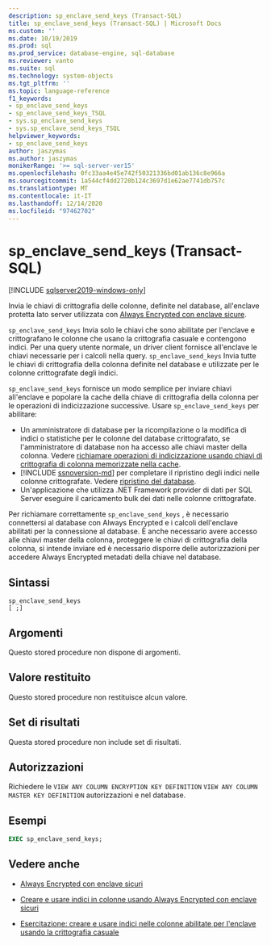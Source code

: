 ```yaml
---
description: sp_enclave_send_keys (Transact-SQL)
title: sp_enclave_send_keys (Transact-SQL) | Microsoft Docs
ms.custom: ''
ms.date: 10/19/2019
ms.prod: sql
ms.prod_service: database-engine, sql-database
ms.reviewer: vanto
ms.suite: sql
ms.technology: system-objects
ms.tgt_pltfrm: ''
ms.topic: language-reference
f1_keywords:
- sp_enclave_send_keys
- sp_enclave_send_keys_TSQL
- sys.sp_enclave_send_keys
- sys.sp_enclave_send_keys_TSQL
helpviewer_keywords:
- sp_enclave_send_keys
author: jaszymas
ms.author: jaszymas
monikerRange: '>= sql-server-ver15'
ms.openlocfilehash: 0fc33aa4e45e742f50321336bd01ab136c8e966a
ms.sourcegitcommit: 1a544cf4dd2720b124c3697d1e62ae7741db757c
ms.translationtype: MT
ms.contentlocale: it-IT
ms.lasthandoff: 12/14/2020
ms.locfileid: "97462702"
---
```

# <a name="sp_enclave_send_keys-transact-sql"></a>sp_enclave_send_keys (Transact-SQL)
[!INCLUDE [sqlserver2019-windows-only](../../includes/applies-to-version/sqlserver2019-windows-only.md)]

Invia le chiavi di crittografia delle colonne, definite nel database, all'enclave protetta lato server utilizzata con [Always Encrypted con enclave sicure](../security/encryption/always-encrypted-enclaves.md).

`sp_enclave_send_keys` Invia solo le chiavi che sono abilitate per l'enclave e crittografano le colonne che usano la crittografia casuale e contengono indici. Per una query utente normale, un driver client fornisce all'enclave le chiavi necessarie per i calcoli nella query. `sp_enclave_send_keys` Invia tutte le chiavi di crittografia della colonna definite nel database e utilizzate per le colonne crittografate degli indici. 

`sp_enclave_send_keys` fornisce un modo semplice per inviare chiavi all'enclave e popolare la cache della chiave di crittografia della colonna per le operazioni di indicizzazione successive. Usare `sp_enclave_send_keys` per abilitare:
- Un amministratore di database per la ricompilazione o la modifica di indici o statistiche per le colonne del database crittografato, se l'amministratore di database non ha accesso alle chiavi master della colonna. Vedere [richiamare operazioni di indicizzazione usando chiavi di crittografia di colonna memorizzate nella cache](../security/encryption/always-encrypted-enclaves-create-use-indexes.md#invoke-indexing-operations-using-cached-column-encryption-keys).
- [!INCLUDE [ssnoversion-md](../../includes/ssnoversion-md.md)] per completare il ripristino degli indici nelle colonne crittografate. Vedere [ripristino del database](../security/encryption/always-encrypted-enclaves.md#database-recovery).
- Un'applicazione che utilizza .NET Framework provider di dati per SQL Server eseguire il caricamento bulk dei dati nelle colonne crittografate.

Per richiamare correttamente `sp_enclave_send_keys` , è necessario connettersi al database con Always Encrypted e i calcoli dell'enclave abilitati per la connessione al database. È anche necessario avere accesso alle chiavi master della colonna, proteggere le chiavi di crittografia della colonna, si intende inviare ed è necessario disporre delle autorizzazioni per accedere Always Encrypted metadati della chiave nel database. 

## <a name="syntax"></a>Sintassi  
  
```
sp_enclave_send_keys
[ ;]  
```

## <a name="arguments"></a>Argomenti

Questo stored procedure non dispone di argomenti.

## <a name="return-value"></a>Valore restituito

Questo stored procedure non restituisce alcun valore.
  
## <a name="result-sets"></a>Set di risultati

Questa stored procedure non include set di risultati.
  
## <a name="permissions"></a>Autorizzazioni

 Richiedere le `VIEW ANY COLUMN ENCRYPTION KEY DEFINITION` `VIEW ANY COLUMN MASTER KEY DEFINITION` autorizzazioni e nel database.  
  
## <a name="examples"></a>Esempi  
  
```sql
EXEC sp_enclave_send_keys;  
```

## <a name="see-also"></a>Vedere anche
- [Always Encrypted con enclave sicuri](../security/encryption/always-encrypted-enclaves.md) 
 
- [Creare e usare indici in colonne usando Always Encrypted con enclave sicuri](../security/encryption/always-encrypted-enclaves-create-use-indexes.md)

- [Esercitazione: creare e usare indici nelle colonne abilitate per l'enclave usando la crittografia casuale](../security/tutorial-creating-using-indexes-on-enclave-enabled-columns-using-randomized-encryption.md)
